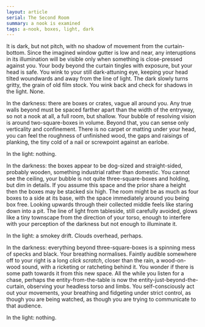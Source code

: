 ```yaml
---
layout: article
serial: The Second Room
summary: a nook is examined
tags: a-nook, boxes, light, dark
---
```


It is dark, but not pitch, with no shadow of movement from the curtain-bottom. Since the imagined window gutter is low and near, any interuptions in its illumination will be visible only when something is close-pressed against you. Your body beyond the curtain tingles with exposure, but your head is safe. You wink to your still dark-attuning eye, keeping your head tilted woundwards and away from the line of light. The dark slowly turns gritty, the grain of old film stock.  You wink back and check for shadows in the light.  None.

In the darkness: there are boxes or crates, vague all around you. Any true walls beyond must be spaced farther apart than the width of the entryway, so not a nook at all, a full room, but shallow.  Your bubble of resolving vision is around two-square-boxes in volume.  Beyond that, you can sense only verticality and confinement.  There is no carpet or matting under your head, you can feel the roughness of unfinished wood, the gaps and raisings of planking, the tiny cold of a nail or screwpoint against an earlobe.

In the light: nothing.

In the darkness: the boxes appear to be dog-sized and straight-sided, probably wooden, something industrial rather than domestic. You cannot see the ceiling, your bubble is not quite three-square-boxes and holding, but dim in details.  If you assume this space and the prior share a height then the boxes may be stacked six high. The room might be as much as four boxes to a side at its base, with the space immediately around you being box free. Looking upwards through their collected middle feels like staring down into a pit.  The line of light from tableside, still carefully avoided, glows like a tiny townscape from the direction of your torso, enough to interfere with your perception of the darkness but not enough to illuminate it.

In the light: a smokey drift.  Clouds overhead, perhaps.

In the darkness: everything beyond three-square-boxes is a spinning mess of specks and black. Your breathing normalises. Faintly audible somewhere off to your right is a long _click scratch_, closer than the rain, a wood-on-wood sound, with a ricketing or ratcheting behind it.  You wonder if there is some path towards it from this new space. All the while you listen for a chase, perhaps the entity-from-the-table is now the entity-just-beyond-the-curtain, observing your headless torso and limbs.  You self-consciously act out your movements, your breathing and fidgeting under strict control, as though you are being watched, as though you are trying to communicate to that audience.

In the light: nothing.
